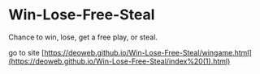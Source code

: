 # Win-Lose-Free-Steal
Chance to win, lose, get a free play, or steal.


go to site
[https://deoweb.github.io/Win-Lose-Free-Steal/wingame.html](https://deoweb.github.io/Win-Lose-Free-Steal/index%20(1).html)
